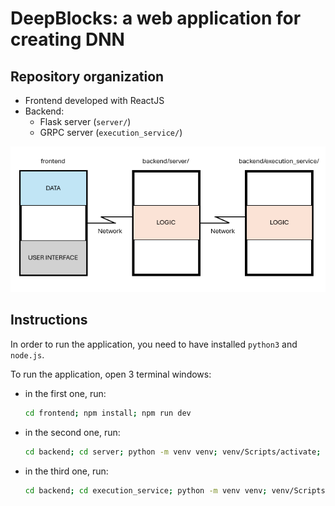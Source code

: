 # DeepBlocks: a web application for creating DNN

## Repository organization
- Frontend developed with ReactJS
- Backend:
  - Flask server (`server/`)
  - GRPC server (`execution_service/`)

![](imgs/architecture.png)

## Instructions
In order to run the application, you need to have installed `python3` and `node.js`.

To run the application, open 3 terminal windows:
- in the first one, run:
  ```sh
  cd frontend; npm install; npm run dev
  ```
- in the second one, run:
  ```sh
  cd backend; cd server; python -m venv venv; venv/Scripts/activate; pip install -r requirements.txt; python main.py
  ```
- in the third one, run:
  ```sh
  cd backend; cd execution_service; python -m venv venv; venv/Scripts/activate; pip install -r requirements.txt; python execution_service.py
  ```
